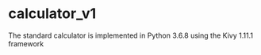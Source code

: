 # calculator_v1
The standard calculator is implemented in Python 3.6.8 using the Kivy 1.11.1 framework
